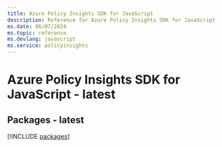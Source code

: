 ```yaml
---
title: Azure Policy Insights SDK for JavaScript
description: Reference for Azure Policy Insights SDK for JavaScript
ms.date: 06/07/2024
ms.topic: reference
ms.devlang: javascript
ms.service: policyinsights
---
```

# Azure Policy Insights SDK for JavaScript - latest
## Packages - latest
[!INCLUDE [packages](policy-insights-index.md)]